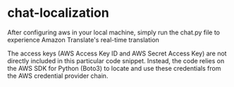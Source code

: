 # chat-localization

After configuring aws in your local machine, simply run the   chat.py   file to experience Amazon Translate's real-time translation

The access keys (AWS Access Key ID and AWS Secret Access Key) are not directly included in this particular code snippet. Instead, the code relies on the AWS SDK for Python (Boto3) to locate and use these credentials from the AWS credential provider chain.
